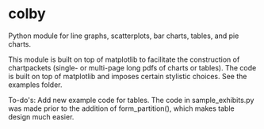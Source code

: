 # colby
Python module for line graphs, scatterplots, bar charts, tables, and pie charts.

This module is built on top of matplotlib to facilitate the construction of chartpackets (single- or multi-page long pdfs of charts or tables).
The code is built on top of matplotlib and imposes certain stylistic choices. See the examples folder.

To-do's:
Add new example code for tables. The code in sample_exhibits.py was made prior to the addition of form_partition(), which 
makes table design much easier.